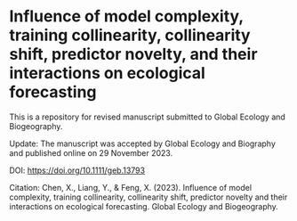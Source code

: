 # Influence of model complexity, training collinearity, collinearity shift, predictor novelty, and their interactions on ecological forecasting
This is a repository for revised manuscript submitted to Global Ecology and Biogeography.

Update:
The manuscript was accepted by Global Ecology and Biography and published online on 29 November 2023.

DOI:
https://doi.org/10.1111/geb.13793

Citation:
Chen, X., Liang, Y., & Feng, X. (2023). Influence of model complexity, training collinearity, collinearity shift, predictor novelty and their interactions on ecological forecasting. Global Ecology and Biogeography.

